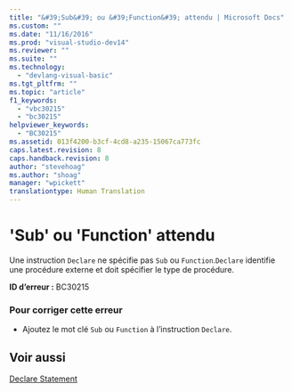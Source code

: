 ```yaml
---
title: "&#39;Sub&#39; ou &#39;Function&#39; attendu | Microsoft Docs"
ms.custom: ""
ms.date: "11/16/2016"
ms.prod: "visual-studio-dev14"
ms.reviewer: ""
ms.suite: ""
ms.technology: 
  - "devlang-visual-basic"
ms.tgt_pltfrm: ""
ms.topic: "article"
f1_keywords: 
  - "vbc30215"
  - "bc30215"
helpviewer_keywords: 
  - "BC30215"
ms.assetid: 013f4200-b3cf-4cd8-a235-15067ca773fc
caps.latest.revision: 8
caps.handback.revision: 8
author: "stevehoag"
ms.author: "shoag"
manager: "wpickett"
translationtype: Human Translation
---
```

# &#39;Sub&#39; ou &#39;Function&#39; attendu
Une instruction `Declare` ne spécifie pas `Sub` ou `Function`.`Declare` identifie une procédure externe et doit spécifier le type de procédure.  
  
 **ID d’erreur :** BC30215  
  
### Pour corriger cette erreur  
  
-   Ajoutez le mot clé `Sub` ou `Function` à l’instruction `Declare`.  
  
## Voir aussi  
 [Declare Statement](../../visual-basic/language-reference/statements/declare-statement.md)
